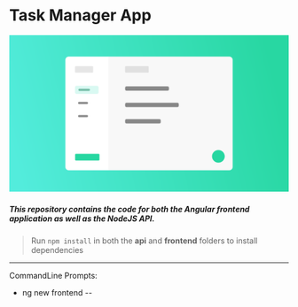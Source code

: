 # Task Manager App

[![Application Design Illustration](App_Illustration.png)](https://www.youtube.com/watch?v=V-CeWkz1MNQ&list=PLIjdNHWULhPSZFDzQU6AnbVQNNo1NTRpd)


##### This repository contains the code for both the Angular frontend application as well as the NodeJS API. 

> Run `npm install` in both the **api** and **frontend** folders to install dependencies

<hr>

CommandLine Prompts:

- ng new frontend -- 
